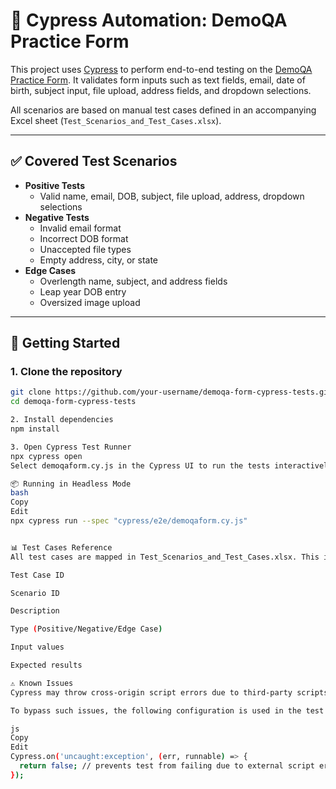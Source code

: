 # 🧪 Cypress Automation: DemoQA Practice Form

This project uses [Cypress](https://www.cypress.io/) to perform end-to-end testing on the [DemoQA Practice Form](https://demoqa.com/automation-practice-form). It validates form inputs such as text fields, email, date of birth, subject input, file upload, address fields, and dropdown selections.  

All scenarios are based on manual test cases defined in an accompanying Excel sheet (`Test_Scenarios_and_Test_Cases.xlsx`).

---


## ✅ Covered Test Scenarios

- **Positive Tests**
  - Valid name, email, DOB, subject, file upload, address, dropdown selections
- **Negative Tests**
  - Invalid email format
  - Incorrect DOB format
  - Unaccepted file types
  - Empty address, city, or state
- **Edge Cases**
  - Overlength name, subject, and address fields
  - Leap year DOB entry
  - Oversized image upload

---

## 🚀 Getting Started

### 1. Clone the repository

```bash
git clone https://github.com/your-username/demoqa-form-cypress-tests.git
cd demoqa-form-cypress-tests

2. Install dependencies
npm install

3. Open Cypress Test Runner
npx cypress open
Select demoqaform.cy.js in the Cypress UI to run the tests interactively.

📦 Running in Headless Mode
bash
Copy
Edit
npx cypress run --spec "cypress/e2e/demoqaform.cy.js"


📊 Test Cases Reference
All test cases are mapped in Test_Scenarios_and_Test_Cases.xlsx. This includes:

Test Case ID

Scenario ID

Description

Type (Positive/Negative/Edge Case)

Input values

Expected results

⚠️ Known Issues
Cypress may throw cross-origin script errors due to third-party scripts.

To bypass such issues, the following configuration is used in the test file:

js
Copy
Edit
Cypress.on('uncaught:exception', (err, runnable) => {
  return false; // prevents test from failing due to external script errors
});
